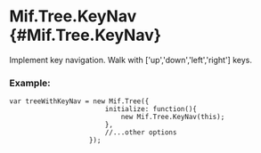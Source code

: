 Mif.Tree.KeyNav {#Mif.Tree.KeyNav}
==========================

Implement key navigation. Walk with ['up','down','left','right'] keys.

### Example:

	var treeWithKeyNav = new Mif.Tree({
							initialize: function(){
								new Mif.Tree.KeyNav(this);
							},
							//...other options
						});